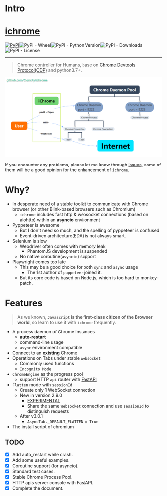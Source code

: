 # Intro

# [ichrome](https://github.com/ClericPy/ichrome)

[![PyPI](https://img.shields.io/pypi/v/ichrome?style=plastic)](https://pypi.org/project/ichrome/)![PyPI - Wheel](https://img.shields.io/pypi/wheel/ichrome?style=plastic)![PyPI - Python Version](https://img.shields.io/pypi/pyversions/ichrome?style=plastic)![PyPI - Downloads](https://img.shields.io/pypi/dm/ichrome?style=plastic)![PyPI - License](https://img.shields.io/pypi/l/ichrome?style=plastic)

-----------

> Chrome controller for Humans, base on [Chrome Devtools Protocol(CDP)](https://chromedevtools.github.io/devtools-protocol/) and python3.7+.

![image](https://github.com/ClericPy/ichrome/raw/master/structure.png)

If you encounter any problems, please let me know through [issues](https://github.com/ClericPy/ichrome/issues), some of them will be a good opinion for the enhancement of `ichrome`.

# Why?

- In desperate need of a stable toolkit to communicate with Chrome browser (or other Blink-based browsers such as Chromium)
    - `ichrome` includes fast http & websocket connections (based on aiohttp) within an **asyncio** environment
- Pyppeteer is awesome
    - But I don't need so much, and the spelling of pyppeteer is confused
    - Event-driven architecture(EDA) is not always smart.
- Selenium is slow
    - Webdriver often comes with memory leak
        - PhantomJS development is suspended
    - No native coroutine(`asyncio`) support
- Playwright comes too late
    - This may be a good choice for both `sync` and `async` usage
        - The 1st author of `puppeteer` joined it.
    - But its core code is based on Node.js, which is too hard to monkey-patch.

# Features

> As we known, **`Javascript` is the first-class citizen of the Browser world**, so learn to use it with `ichrome` frequently.

- A process daemon of Chrome instances
    - **auto-restart**
    - command-line usage
    - `async` environment compatible
- Connect to an **existing** Chrome
- Operations on Tabs under stable `websocket`
    - Commonly used functions
    - `Incognito Mode`
- `ChromeEngine` as the progress pool
    - support HTTP `api` router with [FastAPI](https://github.com/tiangolo/fastapi)
- `Flatten` mode with `sessionId`
    - Create only **1** WebSocket connection
    - New in version 2.9.0
        - [EXPERIMENTAL](https://chromedevtools.github.io/devtools-protocol/tot/Target/#method-attachToTarget)
        - Share the same `Websocket` connection and use `sessionId` to distinguish requests
    - After v3.0.1
        - `AsyncTab._DEFAULT_FLATTEN = True`
- The install script of chromium


## TODO

- [x] Add auto_restart while crash.
- [x] Add some useful examples.
- [x] Coroutine support (for asyncio).
- [x] Standard test cases.
- [x] Stable Chrome Process Pool.
- [x] HTTP apis server console with FastAPI.
- [x] Complete the document.
